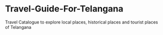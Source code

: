 # Travel-Guide-For-Telangana
Travel Catalogue to explore local places, historical places and tourist places of Telangana
